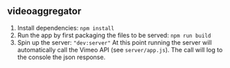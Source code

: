 
## videoaggregator

1. Install dependencies: `npm install`
2. Run the app by first packaging the files to be served: `npm run build`
3. Spin up the server: `"dev:server"` At this point running the server will automatically call the Vimeo API (see `server/app.js`).  The call will log to the console the json response.
